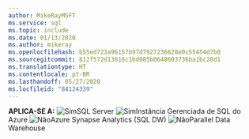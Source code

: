 ```yaml
---
author: MikeRayMSFT
ms.service: sql
ms.topic: include
ms.date: 01/13/2020
ms.author: mikeray
ms.openlocfilehash: b55ed723a96157b97d7927236628e0c55454d7b0
ms.sourcegitcommit: 812f572d13616c1bd085b0648603736ba1bc20d1
ms.translationtype: HT
ms.contentlocale: pt-BR
ms.lasthandoff: 05/27/2020
ms.locfileid: "84124339"
---
```

<Token>**APLICA-SE A:** ![Sim](media/yes-icon.png)SQL Server ![Sim](media/yes-icon.png)Instância Gerenciada de SQL do Azure ![Não](media/no-icon.png)Azure Synapse Analytics (SQL DW) ![Não](media/no-icon.png)Parallel Data Warehouse </Token>


